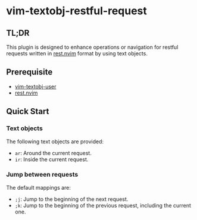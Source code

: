 # vim-textobj-restful-request

## TL;DR

This plugin is designed to enhance operations or navigation for restful requests written in [rest.nvim](https://github.com/rest-nvim/rest.nvim) format by using text objects.

## Prerequisite

- [vim-textobj-user](https://github.com/kana/vim-textobj-user)
- [rest.nvim](https://github.com/rest-nvim/rest.nvim)

## Quick Start

### Text objects

The following text objects are provided:

- `ar`: Around the current request.
- `ir`: Inside the current request.

### Jump between requests

The default mappings are:

- `;j`: Jump to the beginning of the next request.
- `;k`: Jump to the beginning of the previous request, including the current one.
